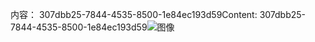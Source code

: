 <span data-ttu-id="08da4-101">内容： 307dbb25-7844-4535-8500-1e84ec193d59</span><span class="sxs-lookup"><span data-stu-id="08da4-101">Content: 307dbb25-7844-4535-8500-1e84ec193d59</span></span>![图像](bac9e8b0-1127-42c3-a788-c623cc05bd16.png)
